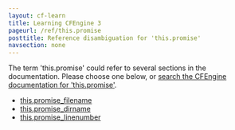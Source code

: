 ```yaml
---
layout: cf-learn
title: Learning CFEngine 3
pageurl: /ref/this.promise
posttitle: Reference disambiguation for 'this.promise'
navsection: none
---
```


The term 'this.promise' could refer to several sections in the documentation. Please choose one below, or
[search the CFEngine documentation for 'this.promise'](http://docs.cfengine.com/latest/search.html?q=this.promise).

- [this.promise_filename](http://docs.cfengine.com/latest/reference-special-variables-this.html#this-promise_filename)
- [this.promise_dirname](http://docs.cfengine.com/latest/reference-special-variables-this.html#this-promise_dirname)
- [this.promise_linenumber](http://docs.cfengine.com/latest/reference-special-variables-this.html#this-promise_linenumber)
